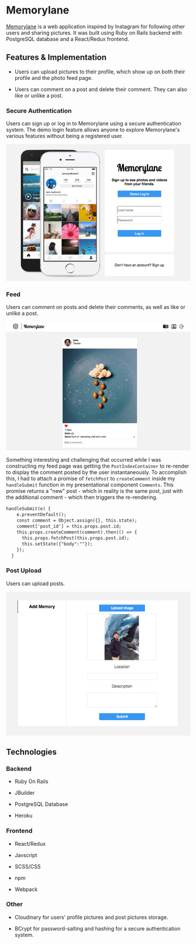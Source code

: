 # Memorylane

[Memorylane](https://gentle-castle-75912.herokuapp.com/#/) is a web application inspired by Instagram for following other users and sharing pictures. It was built using Ruby on Rails backend with PostgreSQL database and a React/Redux frontend.

## Features & Implementation

* Users can upload pictures to their profile, which show up on both their profile and the photo feed page.

* Users can comment on a post and delete their comment. They can also like or unlike a post.

### Secure Authentication

Users can sign up or log in to Memorylane using a secure authentication system. The demo login feature allows anyone to explore Memorylane's various features without being a registered user.

![Memorylane Login](https://github.com/jtnshieh/Memorylane/blob/master/app/assets/images/Memorylane_login.png)

### Feed

Users can comment on posts and delete their comments, as well as like or unlike a post.

![Memorylane Feed](https://github.com/jtnshieh/Memorylane/blob/master/app/assets/images/Memorylane_feed.png)

Something interesting and challenging that occurred while I was constructing my feed page was getting the `PostIndexContainer` to re-render to display the comment posted by the user instantaneously. To accomplish this, I had to attach a promise of `fetchPost` to `createComment` inside my `handleSubmit` function in my presentational component `Comments`. This promise returns a "new" post - which in reality is the same post, just with the additional comment - which then triggers the re-rendering.
````
handleSubmit(e) {
    e.preventDefault();
    const comment = Object.assign({}, this.state);
    comment['post_id'] = this.props.post.id;
    this.props.createComment(comment).then(() => {
      this.props.fetchPost(this.props.post.id);
      this.setState({"body":""});
    });
  }
````
### Post Upload

Users can upload posts.

![Memorylane Upload](https://github.com/jtnshieh/Memorylane/blob/master/app/assets/images/Memorylane_upload.png)

## Technologies

### Backend

* Ruby On Rails

* JBuilder

* PostgreSQL Database

* Heroku

### Frontend

* React/Redux

* Javscript

* SCSS/CSS

* npm

* Webpack

### Other

* Cloudinary for users' profile pictures and post pictures storage.

* BCrypt for password-salting and hashing for a secure authentication system.

